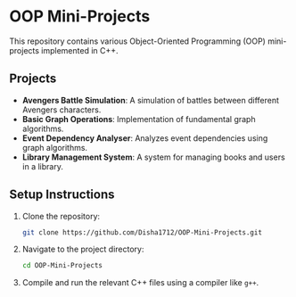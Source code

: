# OOP Mini-Projects

This repository contains various Object-Oriented Programming (OOP) mini-projects implemented in C++.

## Projects

- **Avengers Battle Simulation**: A simulation of battles between different Avengers characters.
- **Basic Graph Operations**: Implementation of fundamental graph algorithms.
- **Event Dependency Analyser**: Analyzes event dependencies using graph algorithms.
- **Library Management System**: A system for managing books and users in a library.

## Setup Instructions

1. Clone the repository:
   ```sh
   git clone https://github.com/Disha1712/OOP-Mini-Projects.git
   ```
2. Navigate to the project directory:
   ```sh
   cd OOP-Mini-Projects
   ```
3. Compile and run the relevant C++ files using a compiler like `g++`.




